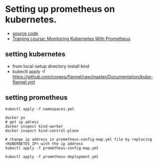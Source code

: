 # Setting up prometheus on kubernetes.
- [source code](https://github.com/linuxacademy/content-kubernetes-prometheus-env)
- [Training course: Monitoring Kubernetes With Prometheus](https://learn.acloud.guru/course/97037e05-88ed-41a1-92ee-f5a8080318c2/dashboard)

## setting kubernetes
- from local-setup directory install kind
- kubectl apply -f https://github.com/coreos/flannel/raw/master/Documentation/kube-flannel.yml

## setting prometheus
```
kubectl apply -f namespaces.yml

docker ps
# get ip adress
docker inspect kind-worker
docker inspect kind-control-plane

# change ip address in prometheus-config-map.yml file by replacing <KUBERNETES_IP> with the ip address
kubectl apply -f prometheus-config-map.yml

kubectl apply -f prometheus-deployment.yml







```
